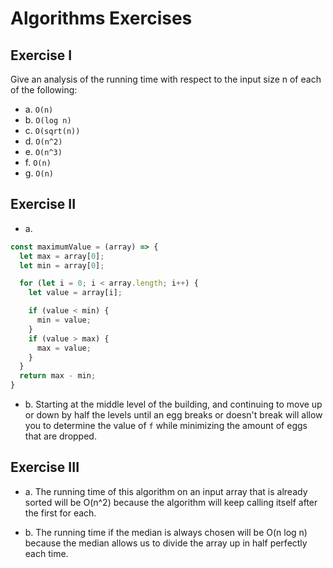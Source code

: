 # Algorithms Exercises

## Exercise I

Give an analysis of the running time with respect to the input size n of each of the following:

- a. `O(n)`
- b. `O(log n)`
- c. `O(sqrt(n))`
- d. `O(n^2)`
- e. `O(n^3)`
- f. `O(n)`
- g. `O(n)`

## Exercise II

- a. 
```js
const maximumValue = (array) => {
  let max = array[0];
  let min = array[0];

  for (let i = 0; i < array.length; i++) {
    let value = array[i];

    if (value < min) {
      min = value;
    }
    if (value > max) {
      max = value;
    }
  }
  return max - min;
}
```

- b. Starting at the middle level of the building, and continuing to move up or down by half the levels until an egg breaks or doesn't break will allow you to determine the value of `f` while minimizing the amount of eggs that are dropped.

## Exercise III
- a. The running time of this algorithm on an input array that is already sorted will be O(n^2) because the algorithm will keep calling itself after the first for each.

- b. The running time if the median is always chosen will be O(n log n) because the median allows us to divide the array up in half perfectly each time.
